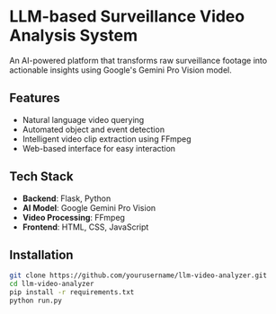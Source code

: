 # LLM-based Surveillance Video Analysis System

An AI-powered platform that transforms raw surveillance footage into actionable insights using Google's Gemini Pro Vision model.

## Features
- Natural language video querying
- Automated object and event detection
- Intelligent video clip extraction using FFmpeg
- Web-based interface for easy interaction

## Tech Stack
- **Backend**: Flask, Python
- **AI Model**: Google Gemini Pro Vision
- **Video Processing**: FFmpeg
- **Frontend**: HTML, CSS, JavaScript

## Installation
```bash
git clone https://github.com/yourusername/llm-video-analyzer.git
cd llm-video-analyzer
pip install -r requirements.txt
python run.py
